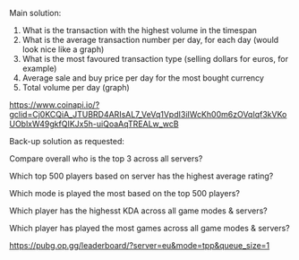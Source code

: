 Main solution:

1. What is the transaction with the highest volume in the timespan
2. What is the average transaction number per day, for each day (would look nice like a graph)
3. What is the most favoured transaction type (selling dollars for euros, for example)
4. Average sale and buy price per day for the most bought currency
5. Total volume per day (graph)

https://www.coinapi.io/?gclid=Cj0KCQiA_JTUBRD4ARIsAL7_VeVq1VpdI3iIWcKh00m6zOVqIqf3kVKoUOblxW49gkfQIKJx5h-uiQoaAqTREALw_wcB



Back-up solution as requested:

Compare overall who is the top 3 across all servers?

Which top 500 players based on server has the highest average rating?

Which mode is played the most based on the top 500 players?

Which player has the highesst KDA across all game modes & servers?

Which player has played the most games across all game modes & servers?

https://pubg.op.gg/leaderboard/?server=eu&mode=tpp&queue_size=1
